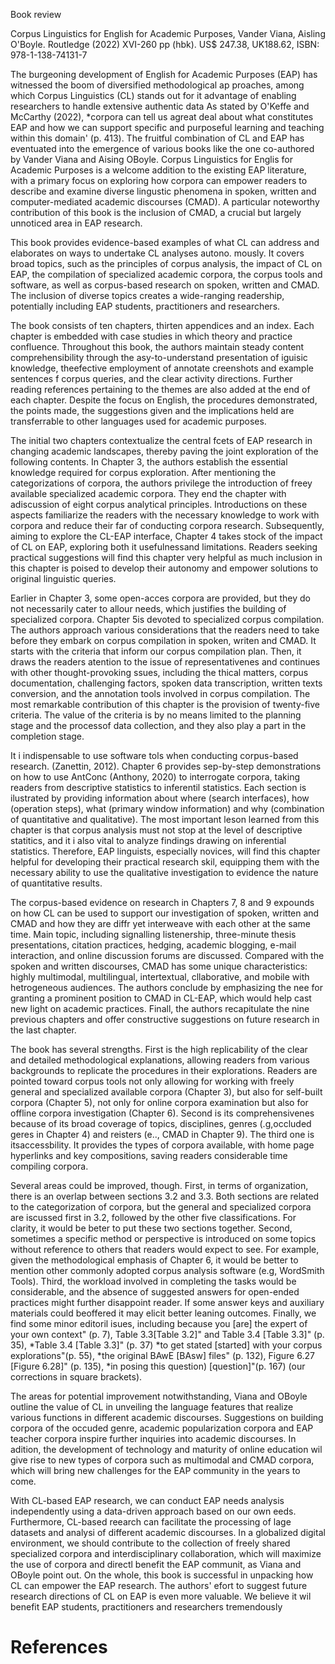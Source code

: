 Book review

Corpus Linguistics for English for Academic Purposes, Vander Viana, Aisling O'Boyle. Routledge (2022) XVI-260 pp (hbk). US\$ 247.38, UK188.62, ISBN: 978-1-138-74131-7

The burgeoning development of English for Academic Purposes (EAP) has witnessed the boom of diversified methodological ap proaches, among which Corpus Linguistics (CL) stands out for it advantage of enabling researchers to handle extensive authentic data As stated by O'Keffe and McCarthy (2022), \*corpora can tell us agreat deal about what constitutes EAP and how we can support specific and purposeful learning and teaching within this domain' (p. 413). The fruitful combination of CL and EAP has eventuated into the emergence of various books like the one co-authored by Vander Viana and Aising OBoyle. Corpus Linguistics for Englis for Academic Purposes is a welcome addition to the existing EAP literature, with a primary focus on exploring how corpora can empower readers to describe and examine diverse lingustic phenomena in spoken, written and computer-mediated academic discourses (CMAD). A particular noteworthy contribution of this book is the inclusion of CMAD, a crucial but largely unnoticed area in EAP research.

This book provides evidence-based examples of what CL can address and elaborates on ways to undertake CL analyses autono. mously. It covers broad topics, such as the principles of corpus analysis, the impact of CL on EAP, the compilation of specialized academic corpora, the corpus tools and software, as well as corpus-based research on spoken, written and CMAD. The inclusion of diverse topics creates a wide-ranging readership, potentially including EAP students, practitioners and researchers.

The book consists of ten chapters, thirten appendices and an index. Each chapter is embedded with case studies in which theory and practice confluence. Throughout this book, the authors maintain steady content comprehensibility through the asy-to-understand presentation of iguisic knowledge, theefective employment of annotate creenshots and example sentences f corpus queries, and the clear activity directions. Further reading references pertaining to the themes are also added at the end of each chapter. Despite the focus on English, the procedures demonstrated, the points made, the suggestions given and the implications held are transferrable to other languages used for academic purposes.

The initial two chapters contextualize the central fcets of EAP research in changing academic landscapes, thereby paving the joint exploration of the following contents. In Chapter 3, the authors establish the essential knowledge required for corpus exploration. After mentioning the categorizations of corpora, the authors privilege the introduction of freey available specialized academic corpora. They end the chapter with adiscussion of eight corpus analytical principles. Introductions on these aspects familiarize the readers with the necessary knowledge to work with corpora and reduce their far of conducting corpora research. Subsequently, aiming to explore the CL-EAP interface, Chapter 4 takes stock of the impact of CL on EAP, exploring both it usefulnessand limitations. Readers seeking practical suggestions will find this chapter very helpful as much inclusion in this chapter is poised to develop their autonomy and empower solutions to original linguistic queries.

Earlier in Chapter 3, some open-acces corpora are provided, but they do not necessarily cater to allour needs, which justifies the building of specialized corpora. Chapter 5is devoted to specialized corpus compilation. The authors approach various considerations that the readers need to take before they embark on corpus compilation in spoken, writen and CMAD. It starts with the criteria that inform our corpus compilation plan. Then, it draws the readers atention to the issue of representativenes and continues with other thought-provoking ssues, including the thical matters, corpus documentation, challenging factors, spoken data transcription, written texts conversion, and the annotation tools involved in corpus compilation. The most remarkable contribution of this chapter is the provision of twenty-five criteria. The value of the criteria is by no means limited to the planning stage and the processof data collection, and they also play a part in the completion stage.

It i indispensable to use software tols when conducting corpus-based research. (Zanettin, 2012). Chapter 6 provides sep-by-step demonstrations on how to use AntConc (Anthony, 2020) to interrogate corpora, taking readers from descriptive statistics to inferentil statistics. Each section is ilustrated by providing information about where (search interfaces), how (operation steps), what (primary window information) and why (combination of quantitative and qualitative). The most important leson learned from this chapter is that corpus analysis must not stop at the level of descriptive statitics, and it i also vital to analyze findings drawing on inferential statistics. Therefore, EAP linguists, especially novices, will find this chapter helpful for developing their practical research skil, equipping them with the necessary ability to use the qualitative investigation to evidence the nature of quantitative results.

The corpus-based evidence on research in Chapters 7, 8 and 9 expounds on how CL can be used to support our investigation of spoken, written and CMAD and how they are diffr yet interweave with each other at the same time. Main topic, including signalling listenership, three-minute thesis presentations, citation practices, hedging, academic blogging, e-mail interaction, and online discussion forums are discussed. Compared with the spoken and written discourses, CMAD has some unique characteristics: highly multimodal, multilingual, intertextual, cllaborative, and mobile with hetrogeneous audiences. The authors conclude by emphasizing the nee for granting a prominent position to CMAD in CL-EAP, which would help cast new light on academic practices. Finall, the authors recapitulate the nine previous chapters and offer constructive suggestions on future research in the last chapter.

The book has several strengths. First is the high replicability of the clear and detailed methodological explanations, allowing readers from various backgrounds to replicate the procedures in their explorations. Readers are pointed toward corpus tools not only allowing for working with freely general and specialized available corpora (Chapter 3), but also for self-built corpora (Chapter 5), not only for online corpora examination but also for offline corpora investigation (Chapter 6). Second is its comprehensivenes because of its broad coverage of topics, disciplines, genres (.g,occluded geres in Chapter 4) and reisters (e.., CMAD in Chapter 9). The third one is itsaccessbility. It provides the types of corpora available, with home page hyperlinks and key compositions, saving readers considerable time compiling corpora.

Several areas could be improved, though. First, in terms of organization, there is an overlap between sections 3.2 and 3.3. Both sections are related to the categorization of corpora, but the general and specialized corpora are iscussed first in 3.2, followed by the other five classifications. For clarity, it would be beter to put these two sections together. Second, sometimes a specific method or perspective is introduced on some topics without reference to others that readers would expect to see. For example, given the methodological emphasis of Chapter 6, it would be better to mention other commonly adopted corpus analysis software (e.g, WordSmith Tools). Third, the workload involved in completing the tasks would be considerable, and the absence of suggested answers for open-ended practices might further disappoint reader. If some answer keys and auxiliary materials could beoffered it may elicit better leaning outcomes. Finally, we find some minor editoril isues, including because you [are] the expert of your own context" (p. 7), Table 3.3[Table 3.2]" and Table 3.4 [Table 3.3]" (p. 35), \*Table 3.4 [Table 3.3]" (p. 37) \*to get stated [started] with your corpus explorations"(p. 55), \*the original BAwE [BAsw] files" (p. 132), Figure 6.27 [Figure 6.28]" (p. 135), \*in posing this question) [question]"(p. 167) (our corrections in square brackets).

The areas for potential improvement notwithstanding, Viana and OBoyle outline the value of CL in unveiling the language features that realize various functions in different academic discourses. Suggestions on building corpora of the occuded genre, academic popularization corpora and EAP teacher corpora inspire further inquiries into academic discourses. In adition, the development of technology and maturity of online education wil give rise to new types of corpora such as multimodal and CMAD corpora, which will bring new challenges for the EAP community in the years to come.

With CL-based EAP research, we can conduct EAP needs analysis independently using a data-driven approach based on our own eeds. Furthermore, CL-based reearch can facilitate the processing of lage datasets and analysi of different academic discourses. In a globalized digital environment, we should contribute to the collection of freely shared specialized corpora and interdisciplinary collaboration, which will maximize the use of corpora and directl benefit the EAP communit, as Viana and OBoyle point out. On the whole, this book is successful in unpacking how CL can empower the EAP research. The authors' efort to suggest future research directions of CL on EAP is even more valuable. We believe it wil benefit EAP students, practitioners and researchers tremendously

# References